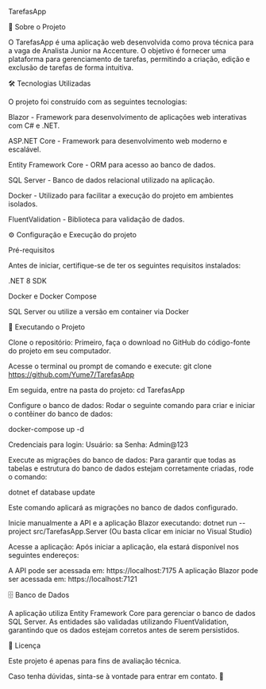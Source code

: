 TarefasApp

📌 Sobre o Projeto

O TarefasApp é uma aplicação web desenvolvida como prova técnica para a vaga de Analista Junior na Accenture. 
O objetivo é fornecer uma plataforma para gerenciamento de tarefas, permitindo a criação, edição e exclusão de tarefas de forma intuitiva.

🛠 Tecnologias Utilizadas

O projeto foi construído com as seguintes tecnologias:

Blazor - Framework para desenvolvimento de aplicações web interativas com C# e .NET.

ASP.NET Core - Framework para desenvolvimento web moderno e escalável.

Entity Framework Core - ORM para acesso ao banco de dados.

SQL Server - Banco de dados relacional utilizado na aplicação.

Docker - Utilizado para facilitar a execução do projeto em ambientes isolados.

FluentValidation - Biblioteca para validação de dados.


⚙️ Configuração e Execução do projeto

Pré-requisitos

Antes de iniciar, certifique-se de ter os seguintes requisitos instalados:

.NET 8 SDK

Docker e Docker Compose

SQL Server ou utilize a versão em container via Docker

🚀 Executando o Projeto

Clone o repositório:
Primeiro, faça o download no GitHub do código-fonte do projeto em seu computador.

Acesse o terminal ou prompt de comando e execute:
git clone https://github.com/Yume7/TarefasApp

Em seguida, entre na pasta do projeto:
cd TarefasApp

Configure o banco de dados:
Rodar o seguinte comando para criar e iniciar o contêiner do banco de dados:

docker-compose up -d

Credenciais para login:
Usuário: sa
Senha: Admin@123



Execute as migrações do banco de dados:
Para garantir que todas as tabelas e estrutura do banco de dados estejam corretamente criadas, rode o comando:

dotnet ef database update

Este comando aplicará as migrações no banco de dados configurado.

Inicie manualmente a API e a aplicação Blazor executando:
dotnet run --project src/TarefasApp.Server (Ou basta clicar em iniciar no Visual Studio)

Acesse a aplicação:
Após iniciar a aplicação, ela estará disponível nos seguintes endereços:

A API pode ser acessada em: https://localhost:7175
A aplicação Blazor pode ser acessada em: https://localhost:7121


🗄️ Banco de Dados

A aplicação utiliza Entity Framework Core para gerenciar o banco de dados SQL Server. As entidades são validadas utilizando FluentValidation, garantindo que os dados estejam corretos antes de serem persistidos.

📄 Licença

Este projeto é apenas para fins de avaliação técnica.

Caso tenha dúvidas, sinta-se à vontade para entrar em contato. 🚀